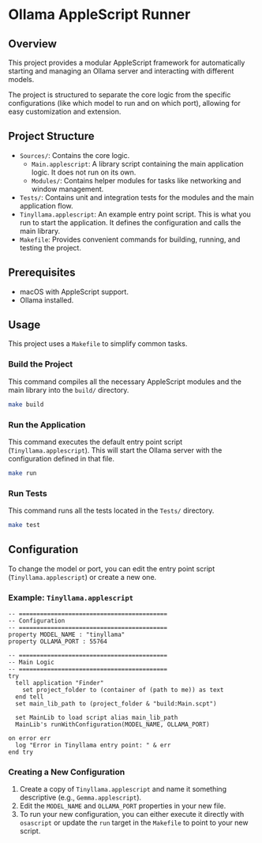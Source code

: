# Ollama AppleScript Runner

## Overview

This project provides a modular AppleScript framework for automatically starting and managing an Ollama server and interacting with different models.

The project is structured to separate the core logic from the specific configurations (like which model to run and on which port), allowing for easy customization and extension.

## Project Structure

- `Sources/`: Contains the core logic.
  - `Main.applescript`: A library script containing the main application logic. It does not run on its own.
  - `Modules/`: Contains helper modules for tasks like networking and window management.
- `Tests/`: Contains unit and integration tests for the modules and the main application flow.
- `Tinyllama.applescript`: An example entry point script. This is what you run to start the application. It defines the configuration and calls the main library.
- `Makefile`: Provides convenient commands for building, running, and testing the project.

## Prerequisites

- macOS with AppleScript support.
- Ollama installed.

## Usage

This project uses a `Makefile` to simplify common tasks.

### Build the Project

This command compiles all the necessary AppleScript modules and the main library into the `build/` directory.

```bash
make build
```

### Run the Application

This command executes the default entry point script (`Tinyllama.applescript`). This will start the Ollama server with the configuration defined in that file.

```bash
make run
```

### Run Tests

This command runs all the tests located in the `Tests/` directory.

```bash
make test
```

## Configuration

To change the model or port, you can edit the entry point script (`Tinyllama.applescript`) or create a new one.

### Example: `Tinyllama.applescript`

```applescript
-- ==========================================
-- Configuration
-- ==========================================
property MODEL_NAME : "tinyllama"
property OLLAMA_PORT : 55764

-- ==========================================
-- Main Logic
-- ==========================================
try
  tell application "Finder"
    set project_folder to (container of (path to me)) as text
  end tell
  set main_lib_path to (project_folder & "build:Main.scpt")

  set MainLib to load script alias main_lib_path
  MainLib's runWithConfiguration(MODEL_NAME, OLLAMA_PORT)

on error err
  log "Error in Tinyllama entry point: " & err
end try
```

### Creating a New Configuration

1.  Create a copy of `Tinyllama.applescript` and name it something descriptive (e.g., `Gemma.applescript`).
2.  Edit the `MODEL_NAME` and `OLLAMA_PORT` properties in your new file.
3.  To run your new configuration, you can either execute it directly with `osascript` or update the `run` target in the `Makefile` to point to your new script.